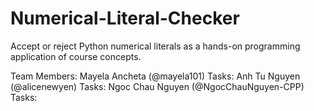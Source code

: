 # Numerical-Literal-Checker
Accept or reject Python numerical literals as a hands-on programming application of course concepts.

Team Members:
Mayela Ancheta (@mayela101) Tasks:
Anh Tu Nguyen (@alicenewyen) Tasks: 
Ngoc Chau Nguyen (@NgocChauNguyen-CPP) Tasks:
